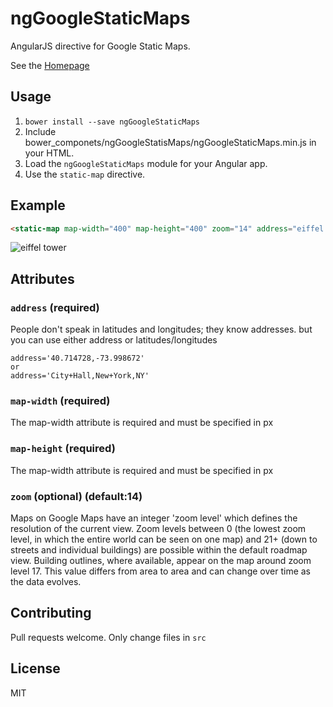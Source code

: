 # ngGoogleStaticMaps
AngularJS directive for Google Static Maps.

See the [Homepage](http://duartepatriani.github.io/ngGoogleStaticMaps)

## Usage

1. `bower install --save ngGoogleStaticMaps`
2. Include bower_componets/ngGoogleStatisMaps/ngGoogleStaticMaps.min.js in your HTML.
3. Load the `ngGoogleStaticMaps` module for your Angular app.
4. Use the `static-map` directive.

## Example

```html
<static-map map-width="400" map-height="400" zoom="14" address="eiffel tower"></static-map>
```

<img alt="eiffel tower" src="//maps.googleapis.com/maps/api/staticmap?center=eiffel%20tower&amp;size=400x400&amp;zoom=14&amp;markers=color:red|eiffel%20tower">

## Attributes

### `address` (required)

People don't speak in latitudes and longitudes; they know addresses. but you can use either address or latitudes/longitudes

```
address='40.714728,-73.998672'
or
address='City+Hall,New+York,NY'
```

### `map-width` (required)

The map-width attribute is required and must be specified in px

### `map-height` (required)

The map-width attribute is required and must be specified in px

### `zoom` (optional) (default:14)

Maps on Google Maps have an integer 'zoom level' which defines the resolution of the current view. Zoom levels between 0 (the lowest zoom level, in which the entire world can be seen on one map) and 21+ (down to streets and individual buildings) are possible within the default roadmap view. Building outlines, where available, appear on the map around zoom level 17. This value differs from area to area and can change over time as the data evolves.

## Contributing

Pull requests welcome. Only change files in `src`

## License

MIT
